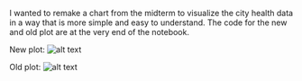 I wanted to remake a chart from the midterm to visualize the city health data in a way that is more simple and easy to understand. The code for the new and old plot are at the very end of the notebook.

New plot:
![alt text](https://github.com/smwalter96/PUS2020_MWalter/blob/master/HW9/pus20_viz.jpg?raw=true)


Old plot:
![alt text](https://github.com/smwalter96/PUS2020_MWalter/blob/master/HW9/pus_20_box.png?raw=true)
